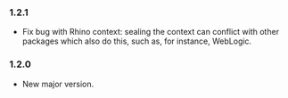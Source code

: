 ### 1.2.1

* Fix bug with Rhino context: sealing the context can conflict with other
  packages which also do this, such as, for instance, WebLogic.

### 1.2.0

* New major version.

